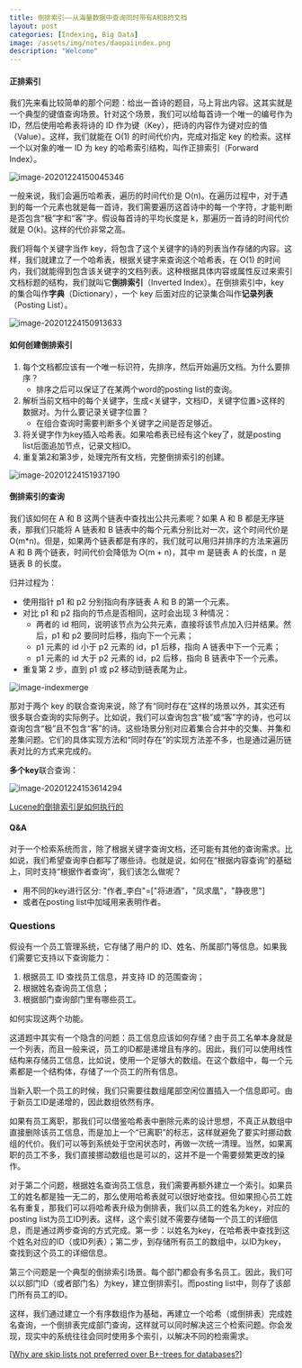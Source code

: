 ```yaml
---
title: 倒排索引——从海量数据中查询同时带有A和B的文档
layout: post
categories: [Indexing, Big Data]
image: /assets/img/notes/daopaiindex.png
description: "Welcome"
---
```


#### 正排索引

我们先来看比较简单的那个问题：给出一首诗的题目，马上背出内容。这其实就是一个典型的键值查询场景。针对这个场景，我们可以给每首诗一个唯一的编号作为 ID，然后使用哈希表将诗的 ID 作为键（Key），把诗的内容作为键对应的值（Value）。这样，我们就能在 O(1) 的时间代价内，完成对指定 key 的检索。这样一个以对象的唯一 ID 为 key 的哈希索引结构，叫作正排索引（Forward Index）。

![image-20201224150045346](/assets/img/notes/image-20201224150045346-1608904774198.png)

一般来说，我们会遍历哈希表，遍历的时间代价是 O(n)。在遍历过程中，对于遇到的每一个元素也就是每一首诗，我们需要遍历这首诗中的每一个字符，才能判断是否包含“极”字和“客”字。假设每首诗的平均长度是 k，那遍历一首诗的时间代价就是 O(k)。这样的代价非常之高。

我们将每个关键字当作 key，将包含了这个关键字的诗的列表当作存储的内容。这样，我们就建立了一个哈希表，根据关键字来查询这个哈希表，在 O(1) 的时间内，我们就能得到包含该关键字的文档列表。这种根据具体内容或属性反过来索引文档标题的结构，我们就叫它**倒排索引**（Inverted Index）。在倒排索引中，key 的集合叫作**字典**（Dictionary），一个 key 后面对应的记录集合叫作**记录列表**（Posting List）。

![image-20201224150913633](/assets/img/notes/image-20201224150913633-1608904774200.png)

#### 如何创建倒排索引

1. 每个文档都应该有一个唯一标识符，先排序，然后开始遍历文档。为什么要排序？
   - 排序之后可以保证了在某两个word的posting list的查询。
2. 解析当前文档中的每个关键字，生成<关键字，文档ID，关键字位置>这样的数据对。为什么要记录关键字位置？
   - 在组合查询时需要判断多个关键字之间是否足够近。
3. 将关键字作为key插入哈希表。如果哈希表已经有这个key了，就是posting list后面追加节点，记录文档ID。
4. 重复第2和第3步，处理完所有文档，完整倒排索引的创建。

![image-20201224151937190](/assets/img/notes/image-20201224151937190-1608904774200.png)

#### 倒排索引的查询

我们该如何在 A 和 B 这两个链表中查找出公共元素呢？如果 A 和 B 都是无序链表，那我们只能将 A 链表和 B 链表中的每个元素分别比对一次，这个时间代价是 O(m*n)。但是，如果两个链表都是有序的，我们就可以用归并排序的方法来遍历 A 和 B 两个链表，时间代价会降低为 O(m + n)，其中 m 是链表 A 的长度，n 是链表 B 的长度。

归并过程为：

- 使用指针 p1 和 p2 分别指向有序链表 A 和 B 的第一个元素。
- 对比 p1 和 p2 指向的节点是否相同，这时会出现 3 种情况：
  - 两者的 id 相同，说明该节点为公共元素，直接将该节点加入归并结果。然后，p1 和 p2 要同时后移，指向下一个元素；
  - p1 元素的 id 小于 p2 元素的 id，p1 后移，指向 A 链表中下一个元素；
  - p1 元素的 id 大于 p2 元素的 id，p2 后移，指向 B 链表中下一个元素。
- 重复第 2 步，直到 p1 或 p2 移动到链表尾为止。

![image-indexmerge](/assets/img/notes/mergeindex-1608904774199.jpg)

那对于两个 key 的联合查询来说，除了有“同时存在”这样的场景以外，其实还有很多联合查询的实际例子。比如说，我们可以查询包含“极”或“客”字的诗，也可以查询包含“极”且不包含“客”的诗。这些场景分别对应着集合合并中的交集、并集和差集问题。它们的具体实现方法和“同时存在”的实现方法差不多，也是通过遍历链表对比的方式来完成的。

**多个key**联合查询：

![image-20201224153614294](/assets/img/notes/image-20201224153614294-1608904774199.png)

[Lucene的倒排索引是如何执行的](https://zhuanlan.zhihu.com/p/33671444)

#### Q&A

对于一个检索系统而言，除了根据关键字查询文档，还可能有其他的查询需求。比如说，我们希望查询李白都写了哪些诗。也就是说，如何在“根据内容查询”的基础上，同时支持“根据作者查询”，我们该怎么做呢？

- 用不同的key进行区分: "作者_李白"=["将进酒"，"凤求凰"，"静夜思"]
- 或者在posting list中加域用来表明作者。

### Questions

假设有一个员工管理系统，它存储了用户的 ID、姓名、所属部门等信息。如果我们需要它支持以下查询能力：

1.  根据员工 ID 查找员工信息，并支持 ID 的范围查询；
2.  根据姓名查询员工信息；
3. 根据部门查询部门里有哪些员工。

如何实现这两个功能。

这道题中其实有一个隐含的问题：员工信息应该如何存储？由于员工名单本身就是一个列表，而且一般来说，员工的ID都是递增且有序的。因此，我们可以使用线性结构来存储员工信息，比如说，使用一个足够大的数组。在这个数组中，每一个元素都是一个结构体，存储了一个员工的所有信息。

当新入职一个员工的时候，我们只需要往数组尾部空闲位置插入一个信息即可。由于新员工ID是递增的，因此数组依然有序。

如果有员工离职，那我们可以借鉴哈希表中删除元素的设计思想，不真正从数组中直接删除该员工信息，而是加上一个“已离职”的标志，这样就避免了要实时挪动数组的代价。我们可以等到系统处于空闲状态时，再做一次统一清理。当然，如果离职的员工不多，我们直接挪动数组也是可以的，这并不是一个需要频繁更改的操作。

对于第二个问题，根据姓名查询员工信息，我们需要再额外建立一个索引。如果员工的姓名都是独一无二的，那么使用哈希表就可以很好地查找。但如果担心员工姓名有重复，那我们可以将哈希表升级为倒排表，我们以员工的姓名为key，对应的posting list为员工ID列表。这样，这个索引就不需要存储每一个员工的详细信息，而是通过两步查询的方式完成。第一步：以姓名为key，在哈希表中查找到这个姓名对应的ID（或ID列表）；第二步，到存储所有员工的数组中，以ID为key，查找到这个员工的详细信息。

第三个问题是一个典型的倒排索引场景。每个部门都会有多名员工。因此，我们可以以部门ID（或者部门名）为key，建立倒排索引。而posting list中，则存了该部门所有员工的ID。

这样，我们通过建立一个有序数组作为基础，再建立一个哈希（或倒排表）完成姓名查询，一个倒排表完成部门查询，这样就可以同时解决这三个检索问题。你会发现，现实中的系统往往会同时使用多个索引，以解决不同的检索需求。

[[Why are skip lists not preferred over B+-trees for databases?](https://stackoverflow.com/questions/21828834/why-are-skip-lists-not-preferred-over-b-trees-for-databases)]